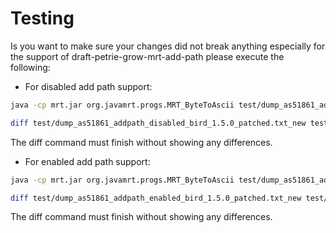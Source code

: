 Testing
=======

Is you want to make sure your changes did not break anything especially for the support of
draft-petrie-grow-mrt-add-path please execute the following:

* For disabled add path support:
```bash
java -cp mrt.jar org.javamrt.progs.MRT_ByteToAscii test/dump_as51861_addpath_disabled_bird_1.5.0_patched.mrt > test/dump_as51861_addpath_disabled_bird_1.5.0_patched.txt_new
```

```bash
diff test/dump_as51861_addpath_disabled_bird_1.5.0_patched.txt_new test/dump_as51861_addpath_disabled_bird_1.5.0_patched.txt
```
The diff command must finish without showing any differences.

* For enabled add path support:
```bash
java -cp mrt.jar org.javamrt.progs.MRT_ByteToAscii test/dump_as51861_addpath_enabled_bird_1.5.0_patched.mrt > test/dump_as51861_addpath_enabled_bird_1.5.0_patched.txt_new
```

```bash
diff test/dump_as51861_addpath_enabled_bird_1.5.0_patched.txt_new test/dump_as51861_addpath_enabled_bird_1.5.0_patched.txt
```
The diff command must finish without showing any differences.
